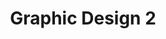 ---
#preview
title: Graphic Design 2
image: https://cdn.dribbble.com/users/9684942/screenshots/17158573/media/477f0b905f4c49ce19a76e7860535a80.jpg?resize=1600x1200&vertical=center
category: Graphic Design
category_slug: graphic-design
#portfolio image size for masonry layout: horizontal, vertical, square
masonrySize: square

#full details
description:
  title: Description
  content: "
      <p>Perferendis modi tempora, minus facere! Animi ipsam explicabo beatae soluta qui repellat minus perspiciatis placeat doloribus praesentium laborum debitis error sed ex nisi, ipsum ad obcaecati assumenda ut recusandae. Vero, voluptate, magni unde accusantium vel ducimus expedita!</p>
  "
  button:
    label: Read More
    link: https://www.behance.net/gallery/83236527/VIE

details:
  title: Project details
  items:
    - label: Order Date
      value: 24.01.2024

    - label: Final Date
      value: 12.02.2024

    - label: Status
      value: Completed

    - label: Client
      value: Envato Market

    - label: Location
      value: Ukraine, Lviv

carousel:
  - image: /img/works/thumbnail/1.jpg
    alt: image

  - image: /img/works/thumbnail/7.jpg
    alt: image

  - image: /img/works/thumbnail/4.jpg
    alt: image

  - image: /img/works/thumbnail/5.jpg
    alt: image

  - image: /img/works/thumbnail/3.jpg
    alt: image
---